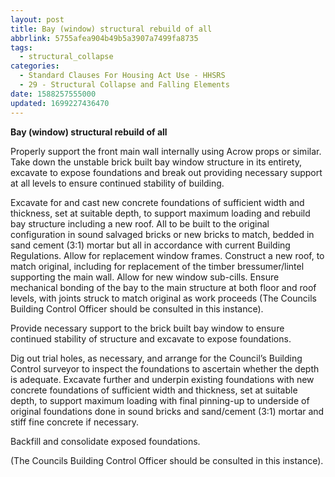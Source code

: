 ```yaml
---
layout: post
title: Bay (window) structural rebuild of all
abbrlink: 5755afea904b49b5a3907a7499fa8735
tags:
  - structural_collapse
categories:
  - Standard Clauses For Housing Act Use - HHSRS
  - 29 - Structural Collapse and Falling Elements
date: 1588257555000
updated: 1699227436470
---
```


**Bay (window) structural rebuild of all**

Properly support the front main wall internally using Acrow props or similar. Take down the unstable brick built bay window structure in its entirety, excavate to expose foundations and break out providing necessary support at all levels to ensure continued stability of building.

Excavate for and cast new concrete foundations of sufficient width and thickness, set at suitable depth, to support maximum loading and rebuild bay structure including a new roof. All to be built to the original configuration in sound salvaged bricks or new bricks to match, bedded in sand cement (3:1) mortar but all in accordance with current Building Regulations. Allow for replacement window frames. Construct a new roof, to match original, including for replacement of the timber bressumer/lintel supporting the main wall. Allow for new window sub-cills. Ensure mechanical bonding of the bay to the main structure at both floor and roof levels, with joints struck to match original as work proceeds (The Councils Building Control Officer should be consulted in this instance).

Provide necessary support to the brick built bay window to ensure continued stability of structure and excavate to expose foundations.

Dig out trial holes, as necessary, and arrange for the Council’s Building Control surveyor to inspect the foundations to ascertain whether the depth is adequate. Excavate further and underpin existing foundations with new concrete foundations of sufficient width and thickness, set at suitable depth, to support maximum loading with final pinning-up to underside of original foundations done in sound bricks and sand/cement (3:1) mortar and stiff fine concrete if necessary.

Backfill and consolidate exposed foundations.

(The Councils Building Control Officer should be consulted in this instance).

